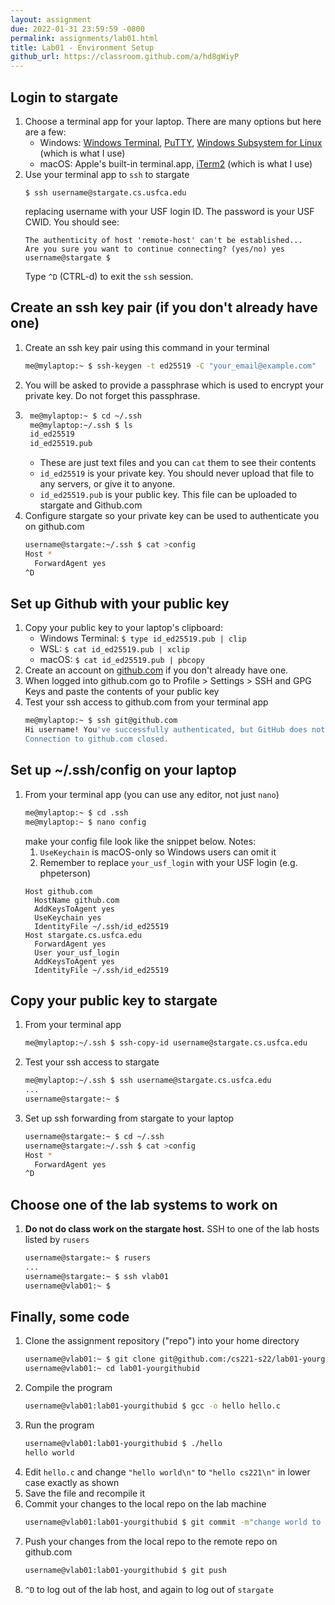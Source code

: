 ```yaml
---
layout: assignment
due: 2022-01-31 23:59:59 -0800
permalink: assignments/lab01.html
title: Lab01 - Environment Setup
github_url: https://classroom.github.com/a/hd8gWiyP
---
```

## Login to stargate
1. Choose a terminal app for your laptop. There are many options but here are a few:
    - Windows: [Windows Terminal](https://docs.microsoft.com/en-us/windows/terminal/tutorials/ssh), [PuTTY](https://www.putty.org/), [Windows Subsystem for Linux](https://docs.microsoft.com/en-us/windows/wsl/install) (which is what I use)
    - macOS: Apple's built-in terminal.app, [iTerm2](https://iterm2.com/) (which is what I use)
1. Use your terminal app to `ssh` to stargate
    ```
    $ ssh username@stargate.cs.usfca.edu
    ```
    replacing username with your USF login ID. The password is your USF CWID.
    You should see:
    ```
    The authenticity of host 'remote-host' can't be established...
    Are you sure you want to continue connecting? (yes/no) yes
    username@stargate $
    ```
    Type `^D` (CTRL-d) to exit the `ssh` session. 

## Create an ssh key pair (if you don't already have one)
1. Create an ssh key pair using this command in your terminal
    ```sh
    me@mylaptop:~ $ ssh-keygen -t ed25519 -C "your_email@example.com"
    ```
1. You will be asked to provide a passphrase which is used to encrypt your private key. Do not forget this passphrase.
1. ```sh
    me@mylaptop:~ $ cd ~/.ssh
    me@mylaptop:~/.ssh $ ls
    id_ed25519
    id_ed25519.pub
    ```
    - These are just text files and you can `cat` them to see their contents
    - `id_ed25519` is your private key. You should never upload that file to any servers, or give it to anyone. 
    - `id_ed25519.pub` is your public key. This file can be uploaded to stargate and Github.com
1. Configure stargate so your private key can be used to authenticate you on github.com
    ```sh
    username@stargate:~/.ssh $ cat >config
    Host *
      ForwardAgent yes
    ^D
    ```

## Set up Github with your public key
1. Copy your public key to your laptop's clipboard:
    - Windows Terminal: `$ type id_ed25519.pub | clip`
    - WSL: `$ cat id_ed25519.pub | xclip`
    - macOS: `$ cat id_ed25519.pub | pbcopy`
1. Create an account on [github.com](https://github.com/) if you don't already have one.
1. When logged into github.com go to Profile > Settings > SSH and GPG Keys and paste the contents of your public key
1. Test your ssh access to github.com from your terminal app
    ```sh
    me@mylaptop:~ $ ssh git@github.com
    Hi username! You've successfully authenticated, but GitHub does not provide shell access.
    Connection to github.com closed.
    ```

## Set up ~/.ssh/config on your laptop
1. From your terminal app (you can use any editor, not just `nano`)
    ```sh
    me@mylaptop:~ $ cd .ssh
    me@mylaptop:~ $ nano config
    ```
    make your config file look like the snippet below. Notes:
    1. `UseKeychain` is macOS-only so Windows users can omit it
    2. Remember to replace `your_usf_login` with your USF login (e.g. phpeterson)
    ```
    Host github.com
      HostName github.com
      AddKeysToAgent yes
      UseKeychain yes
      IdentityFile ~/.ssh/id_ed25519
    Host stargate.cs.usfca.edu
      ForwardAgent yes
      User your_usf_login
      AddKeysToAgent yes
      IdentityFile ~/.ssh/id_ed25519
    ```

## Copy your public key to stargate
1. From your terminal app
    ```sh
    me@mylaptop:~/.ssh $ ssh-copy-id username@stargate.cs.usfca.edu
    ```
1. Test your ssh access to stargate
    ```sh
    me@mylaptop:~/.ssh $ ssh username@stargate.cs.usfca.edu
    ...
    username@stargate:~ $
    ```
1. Set up ssh forwarding from stargate to your laptop
    ```sh
    username@stargate:~ $ cd ~/.ssh
    username@stargate:~/.ssh $ cat >config
    Host *
      ForwardAgent yes
    ^D
    ```

## Choose one of the lab systems to work on
1. **Do not do class work on the stargate host.** SSH to one of the lab hosts listed by `rusers`
    ```sh
    username@stargate:~ $ rusers
    ...
    username@stargate:~ $ ssh vlab01
    username@vlab01:~ $ 
    ```

## Finally, some code
1. Clone the assignment repository ("repo") into your home directory
    ```sh
    username@vlab01:~ $ git clone git@github.com:/cs221-s22/lab01-yourgithubid
    username@vlab01:~ cd lab01-yourgithubid
    ```
1. Compile the program
    ```sh
    username@vlab01:lab01-yourgithubid $ gcc -o hello hello.c
    ```
1. Run the program
    ```sh
    username@vlab01:lab01-yourgithubid $ ./hello
    hello world
    ```
1. Edit `hello.c` and change `"hello world\n"` to `"hello cs221\n"` in lower case exactly as shown
1. Save the file and recompile it
1. Commit your changes to the local repo on the lab machine
    ```sh
    username@vlab01:lab01-yourgithubid $ git commit -m"change world to cs221" hello.c
    ```
1. Push your changes from the local repo to the remote repo on github.com
    ```sh
    username@vlab01:lab01-yourgithubid $ git push
    ```
1. `^D` to log out of the lab host, and again to log out of `stargate`
